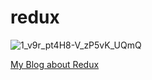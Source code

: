 # redux
![1_v9r_pt4H8-V_zP5vK_UQmQ](https://user-images.githubusercontent.com/80609220/172061302-45b293b2-c869-4396-b0a5-dd345ff7dd6c.png)

<a href="https://medium.com/@rizkidarmawan.0402102/why-redux-is-useful-236b9d80703a">My Blog about Redux</a>
